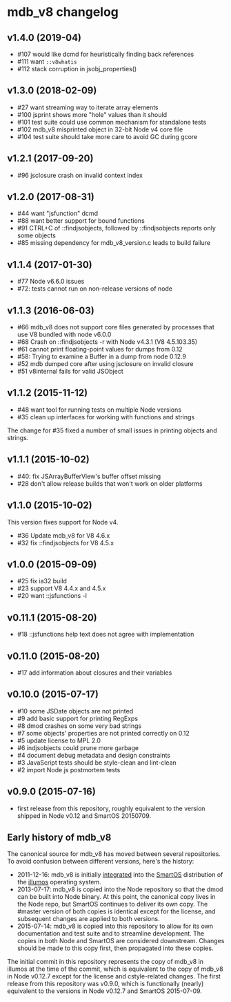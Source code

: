 <!--
    This Source Code Form is subject to the terms of the Mozilla Public
    License, v. 2.0. If a copy of the MPL was not distributed with this
    file, You can obtain one at http://mozilla.org/MPL/2.0/.
-->

<!--
    Copyright (c) 2019, Joyent, Inc.
-->

# mdb_v8 changelog

## v1.4.0 (2019-04)

* #107 would like dcmd for heuristically finding back references
* #111 want `::v8whatis`
* #112 stack corruption in jsobj\_properties()

## v1.3.0 (2018-02-09)

* #27 want streaming way to iterate array elements
* #100 jsprint shows more "hole" values than it should
* #101 test suite could use common mechanism for standalone tests
* #102 mdb\_v8 misprinted object in 32-bit Node v4 core file
* #104 test suite should take more care to avoid GC during gcore

## v1.2.1 (2017-09-20)

* #96 jsclosure crash on invalid context index

## v1.2.0 (2017-08-31)

* #44 want "jsfunction" dcmd
* #88 want better support for bound functions
* #91 CTRL+C of ::findjsobjects, followed by ::findjsobjects reports only some objects
* #85 missing dependency for mdb\_v8\_version.c leads to build failure

## v1.1.4 (2017-01-30)

* #77 Node v6.6.0 issues
* #72: tests cannot run on non-release versions of node

## v1.1.3 (2016-06-03)

* #66 mdb_v8 does not support core files generated by processes that use V8
  bundled with node v6.0.0
* #68 Crash on ::findjsobjects -r with Node v4.3.1 (V8 4.5.103.35)
* #61 cannot print floating-point values for dumps from 0.12
* #58: Trying to examine a Buffer in a dump from node 0.12.9
* #52 mdb dumped core after using jsclosure on invalid closure
* #51 v8internal fails for valid JSObject

## v1.1.2 (2015-11-12)

* #48 want tool for running tests on multiple Node versions
* #35 clean up interfaces for working with functions and strings

The change for #35 fixed a number of small issues in printing objects and
strings.

## v1.1.1 (2015-10-02)

* #40: fix JSArrayBufferView's buffer offset missing
* #28 don't allow release builds that won't work on older platforms

## v1.1.0 (2015-10-02)

This version fixes support for Node v4.

* #36 Update mdb\_v8 for V8 4.6.x
* #32 fix ::findjsobjects for V8 4.5.x

## v1.0.0 (2015-09-09)

* #25 fix ia32 build
* #23 support V8 4.4.x and 4.5.x
* #20 want ::jsfunctions -l

## v0.11.1 (2015-08-20)

* #18 ::jsfunctions help text does not agree with implementation

## v0.11.0 (2015-08-20)

* #17 add information about closures and their variables

## v0.10.0 (2015-07-17)

* #10 some JSDate objects are not printed
* #9 add basic support for printing RegExps
* #8 dmod crashes on some very bad strings
* #7 some objects' properties are not printed correctly on 0.12
* #5 update license to MPL 2.0
* #6 indjsobjects could prune more garbage
* #4 document debug metadata and design constraints
* #3 JavaScript tests should be style-clean and lint-clean
* #2 import Node.js postmortem tests

## v0.9.0 (2015-07-16)

* first release from this repository, roughly equivalent to
  the version shipped in Node v0.12 and SmartOS 20150709.


## Early history of mdb_v8

The canonical source for mdb\_v8 has moved between several repositories.  To
avoid confusion between different versions, here's the history:

* 2011-12-16: mdb\_v8 is initially [integrated](https://github.com/joyent/illumos-joyent/commit/48f2bcac10415ae79c34b6e8d8870a135b57a6c9)
  into the [SmartOS](https://smartos.org/) distribution of the
  [illumos](https://www.illumos.org/) operating system.
* 2013-07-17: mdb\_v8 is copied into the Node repository so that the dmod can
  be built into Node binary.  At this point, the canonical copy lives in the
  Node repo, but SmartOS continues to deliver its own copy.  The #master version
  of both copies is identical except for the license, and subsequent changes are
  applied to both versions.
* 2015-07-14: mdb\_v8 is copied into this repository to allow for its own
  documentation and test suite and to streamline development.  The copies in
  both Node and SmartOS are considered downstream.  Changes should be made to
  this copy first, then propagated into these copies.

The initial commit in this repository represents the copy of mdb\_v8 in illumos
at the time of the commit, which is equivalent to the copy of mdb\_v8 in Node
v0.12.7 except for the license and cstyle-related changes.  The first release
from this repository was v0.9.0, which is functionally (nearly) equivalent to
the versions in Node v0.12.7 and SmartOS 2015-07-09.
